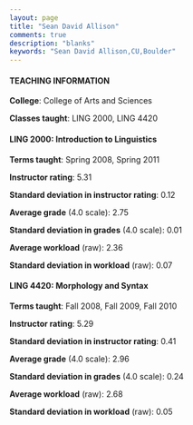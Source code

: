 ```yaml
---
layout: page
title: "Sean David Allison" 
comments: true
description: "blanks"
keywords: "Sean David Allison,CU,Boulder"
---
```

<head>
<script src="https://ajax.googleapis.com/ajax/libs/jquery/2.1.3/jquery.min.js"></script>
<script src="https://dl.dropboxusercontent.com/s/pc42nxpaw1ea4o9/highcharts.js?dl=0"></script>
<!-- <script src="../assets/js/highcharts.js"></script> -->
<style type="text/css">@font-face {
	font-family: "Bebas Neue";
	src: url(https://www.filehosting.org/file/details/544349/BebasNeue Regular.otf) format("opentype");
	}
	h1.Bebas { 
		font-family: "Bebas Neue", Verdana, Tahoma;
	}
</style>
</head>
	   
#### TEACHING INFORMATION

**College**: College of Arts and Sciences

**Classes taught**: LING 2000, LING 4420

#### LING 2000: Introduction to Linguistics

**Terms taught**: Spring 2008, Spring 2011

**Instructor rating**: 5.31

**Standard deviation in instructor rating**: 0.12

**Average grade** (4.0 scale): 2.75

**Standard deviation in grades** (4.0 scale): 0.01

**Average workload** (raw): 2.36

**Standard deviation in workload** (raw): 0.07

#### LING 4420: Morphology and Syntax

**Terms taught**: Fall 2008, Fall 2009, Fall 2010

**Instructor rating**: 5.29

**Standard deviation in instructor rating**: 0.41

**Average grade** (4.0 scale): 2.96

**Standard deviation in grades** (4.0 scale): 0.24

**Average workload** (raw): 2.68

**Standard deviation in workload** (raw): 0.05

